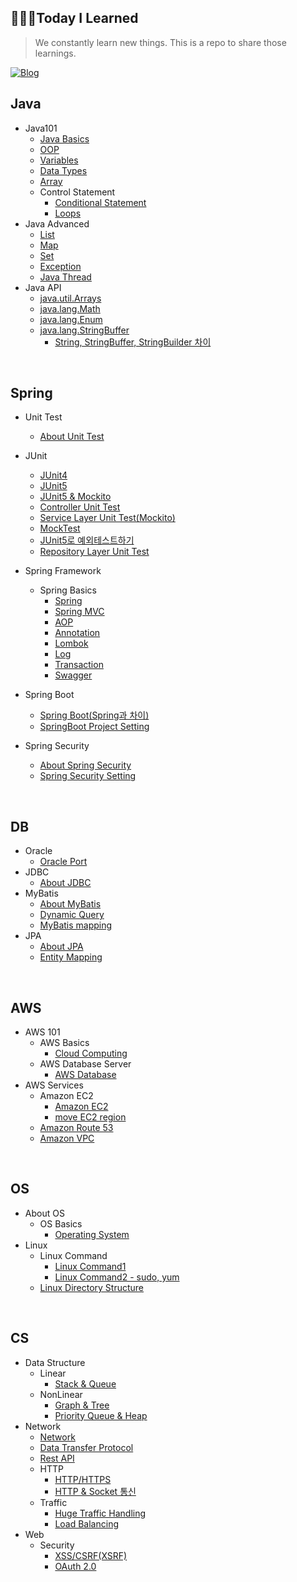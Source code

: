 ## 👩🏻‍💻Today I Learned
>We constantly learn new things. This is a repo to share those learnings. <br/>

[![Blog](https://img.shields.io/badge/Blog-ttaehee.github.io-green.svg)](https://ttaehee.github.io/)


## Java
* Java101  
  * [Java Basics](https://github.com/ttaehee/ttaehee.github.io/blob/master/java/java101/java-basics/_posts/2022-07-08-javabasics.md)
  * [OOP](https://github.com/ttaehee/ttaehee.github.io/blob/master/java/java101/oop/_posts/2022-07-08-oop.md)
  * [Variables](https://github.com/ttaehee/ttaehee.github.io/blob/master/java/java101/variables/_posts/2022-07-11-variables.md)
  * [Data Types](https://github.com/ttaehee/ttaehee.github.io/blob/master/java/java101/data-types/_posts/2022-07-10-datatypes.md)
  * [Array](https://github.com/ttaehee/ttaehee.github.io/blob/master/java/java101/array/_posts/2022-07-11-array.md)
  * Control Statement
    * [Conditional Statement](https://github.com/ttaehee/ttaehee.github.io/blob/master/java/java101/control-statement/_posts/2022-07-13-conditional.md)
    * [Loops](https://github.com/ttaehee/ttaehee.github.io/blob/master/java/java101/control-statement/_posts/2022-07-13-loops.md)
* Java Advanced
  * [List](https://github.com/ttaehee/ttaehee.github.io/blob/master/java/java-advanced/list/_posts/2022-07-13-list.md)
  * [Map](https://github.com/ttaehee/ttaehee.github.io/blob/master/java/java-advanced/map/_posts/2022-07-14-map.md)
  * [Set](https://github.com/ttaehee/ttaehee.github.io/blob/master/java/java-advanced/set/_posts/2022-07-14-set.md)
  * [Exception](https://github.com/ttaehee/ttaehee.github.io/blob/master/java/java-advanced/exception/_posts/2022-07-14-exception.md)
  * [Java Thread](https://github.com/ttaehee/ttaehee.github.io/blob/master/java/java-advanced/java-thread/_posts/2022-07-14-thread.md)
* Java API
  * [java.util.Arrays](https://github.com/ttaehee/ttaehee.github.io/blob/master/java/java-api/arrays/_posts/2022-07-11-arrays.md)
  * [java.lang.Math](https://github.com/ttaehee/ttaehee.github.io/blob/master/java/java-api/math/_posts/2022-07-12-math.md)
  * [java.lang.Enum](https://github.com/ttaehee/ttaehee.github.io/blob/master/java/java-api/enum/_posts/2022-07-26-enum.md)
  * [java.lang.StringBuffer](https://github.com/ttaehee/ttaehee.github.io/blob/master/java/java-api/stringbuffer/_posts/2022-08-13-stringbuffer.md)
    * [String, StringBuffer, StringBuilder 차이](https://github.com/ttaehee/ttaehee.github.io/blob/master/java/java-api/stringbuffer/_posts/2022-08-13-stringbuilder.md)

<br/>

## Spring
* Unit Test
  * [About Unit Test](https://github.com/ttaehee/ttaehee.github.io/blob/master/spring/unit-test/about-unit-test/_posts/2022-07-28-unit.md)
* JUnit
  * [JUnit4](https://github.com/ttaehee/ttaehee.github.io/blob/master/spring/unit-test/junit/_posts/2022-07-28-junit4.md)
  * [JUnit5](https://github.com/ttaehee/ttaehee.github.io/blob/master/spring/unit-test/junit/_posts/2022-07-28-junit5.md)
  * [JUnit5 & Mockito](https://github.com/ttaehee/ttaehee.github.io/blob/master/spring/unit-test/junit/_posts/2022-07-29-mockito.md)
  * [Controller Unit Test](https://github.com/ttaehee/ttaehee.github.io/blob/master/spring/unit-test/junit/_posts/2022-07-29-controllertest.md)
  * [Service Layer Unit Test(Mockito)](https://github.com/ttaehee/ttaehee.github.io/blob/master/spring/unit-test/junit/_posts/2022-07-30-servicetest.md)
  * [MockTest](https://github.com/ttaehee/ttaehee.github.io/blob/master/spring/unit-test/junit/_posts/2022-07-30-mock.md)
  * [JUnit5로 예외테스트하기](https://github.com/ttaehee/ttaehee.github.io/blob/master/spring/unit-test/junit/_posts/2022-08-01-exceptionunit.md)
  * [Repository Layer Unit Test
](https://github.com/ttaehee/ttaehee.github.io/blob/master/spring/unit-test/junit/_posts/2022-08-26-repositorytest.md)
* Spring Framework
  * Spring Basics
    * [Spring](https://github.com/ttaehee/ttaehee.github.io/blob/master/spring/spring-framework/spring-basics/_posts/2022-07-14-spring.md)
    * [Spring MVC](https://github.com/ttaehee/ttaehee.github.io/blob/master/spring/spring-framework/spring-basics/_posts/2022-08-17-springsetting.md)
    * [AOP](https://github.com/ttaehee/ttaehee.github.io/blob/master/spring/spring-framework/spring-basics/_posts/2022-07-15-aop.md)
    * [Annotation](https://github.com/ttaehee/ttaehee.github.io/blob/master/spring/spring-framework/spring-basics/_posts/2022-07-14-annotation.md)
    * [Lombok](https://github.com/ttaehee/ttaehee.github.io/blob/master/spring/spring-framework/spring-basics/_posts/2022-07-13-lombok.md)
    * [Log](https://github.com/ttaehee/ttaehee.github.io/blob/master/spring/spring-framework/spring-basics/_posts/2022-07-27-log.md)
    * [Transaction](https://github.com/ttaehee/ttaehee.github.io/blob/master/spring/spring-framework/spring-basics/_posts/2022-08-02-transaction.md)
    * [Swagger](https://github.com/ttaehee/ttaehee.github.io/blob/master/spring/spring-framework/spring-basics/_posts/2022-08-09-swagger.md)
    
* Spring Boot
    * [Spring Boot(Spring과 차이)](https://github.com/ttaehee/ttaehee.github.io/blob/master/spring/spring-framework/spring-boot/_posts/2022-08-16-springboot.md)
    * [SpringBoot Project Setting](https://github.com/ttaehee/ttaehee.github.io/blob/master/spring/spring-framework/spring-boot/_posts/2022-08-16-setting.md)
    
* Spring Security
    * [About Spring Security](https://github.com/ttaehee/ttaehee.github.io/blob/master/spring/spring-framework/spring-security/_posts/2022-08-19-security.md)
    * [Spring Security Setting](https://github.com/ttaehee/ttaehee.github.io/blob/master/spring/spring-framework/spring-security/_posts/2022-08-20-securityconfig.md)
    
<br/>

## DB
* Oracle
  * [Oracle Port](https://github.com/ttaehee/ttaehee.github.io/blob/master/db/oracle/oracle-port/_posts/2022-07-22-oracleport.md)
* JDBC
  * [About JDBC](https://github.com/ttaehee/ttaehee.github.io/blob/master/db/jdbc/about-jdbc/_posts/2022-07-20-jdbc.md)
* MyBatis
  * [About MyBatis](https://github.com/ttaehee/ttaehee.github.io/blob/master/db/my-batis/about-mybatis/_posts/2022-07-20-mybatis.md)
  * [Dynamic Query](https://github.com/ttaehee/ttaehee.github.io/blob/master/db/my-batis/dynamic-query/_posts/2022-07-20-batisdynamic.md)
  * [MyBatis mapping](https://github.com/ttaehee/ttaehee.github.io/blob/master/db/my-batis/mapping/_posts/2022-07-20-batiscollection.md)
* JPA
  * [About JPA](https://github.com/ttaehee/ttaehee.github.io/blob/master/db/jpa/about-jpa/_posts/2022-07-23-jpa.md)
  * [Entity Mapping](https://github.com/ttaehee/ttaehee.github.io/blob/master/db/jpa/entity-mapping/_posts/2022-07-25-entity.md)
  
<br/>

## AWS
* AWS 101
  * AWS Basics
    * [Cloud Computing](https://github.com/ttaehee/ttaehee.github.io/blob/master/aws/aws101/aws-basics/_posts/2022-07-16-awsintro.md)
  * AWS Database Server
    * [AWS Database](https://github.com/ttaehee/ttaehee.github.io/blob/master/aws/aws101/database-server/_posts/2022-07-19-awsdb.md)
* AWS Services
  * Amazon EC2
    * [Amazon EC2](https://github.com/ttaehee/ttaehee.github.io/blob/master/aws/aws-services/ec2/_posts/2022-07-16-ec2.md)
    * [move EC2 region](https://github.com/ttaehee/ttaehee.github.io/blob/master/aws/aws-services/ec2/_posts/2022-07-16-region.md)
  * [Amazon Route 53](https://github.com/ttaehee/ttaehee.github.io/blob/master/aws/aws-services/route53/_posts/2022-07-19-route.md)
  * [Amazon VPC](https://github.com/ttaehee/ttaehee.github.io/blob/master/aws/aws-services/vpc/_posts/2022-07-22-vpc.md)

<br/>

## OS
* About OS
  * OS Basics
    * [Operating System](https://github.com/ttaehee/ttaehee.github.io/blob/master/os/about-os/os-basics/_posts/2022-07-17-os.md)
* Linux
  * Linux Command
    * [Linux Command1](https://github.com/ttaehee/ttaehee.github.io/blob/master/os/linux/linux-command/_posts/2022-07-15-linuxcommand.md)
    * [Linux Command2 - sudo, yum](https://github.com/ttaehee/ttaehee.github.io/blob/master/os/linux/linux-command/_posts/2022-07-15-linuxcommand2.md)
  * [Linux Directory Structure](https://github.com/ttaehee/ttaehee.github.io/blob/master/os/linux/linux-directory/_posts/2022-07-18-linuxdirectory.md)

<br/>

## CS
* Data Structure
  * Linear
    * [Stack & Queue](https://github.com/ttaehee/ttaehee.github.io/blob/master/cs/data-structure/linear/_posts/2022-07-21-queue.md)
  * NonLinear
    * [Graph & Tree](https://github.com/ttaehee/ttaehee.github.io/blob/master/cs/data-structure/non-linear/_posts/2022-07-21-tree.md)
    * [Priority Queue & Heap](https://github.com/ttaehee/ttaehee.github.io/blob/master/cs/data-structure/non-linear/_posts/2022-08-24-priorityqueue.md)
* Network
  * [Network](https://github.com/ttaehee/ttaehee.github.io/blob/master/cs/network/about-network/_posts/2022-08-06-network.md)
  * [Data Transfer Protocol](https://github.com/ttaehee/ttaehee.github.io/blob/master/cs/network/about-network/_posts/2022-08-07-netprotocol.md)
  * [Rest API](https://github.com/ttaehee/ttaehee.github.io/blob/master/cs/network/rest-api/_posts/2022-07-20-restapi.md)
  * HTTP
    * [HTTP/HTTPS](https://github.com/ttaehee/ttaehee.github.io/blob/master/cs/network/http/_posts/2022-08-03-http.md)
    * [HTTP & Socket 통신](https://github.com/ttaehee/ttaehee.github.io/blob/master/cs/network/http/_posts/2022-08-15-socket.md)
  * Traffic
    * [Huge Traffic Handling](https://github.com/ttaehee/ttaehee.github.io/blob/master/cs/network/traffic/_posts/2022-08-14-traffic.md)
    * [Load Balancing](https://github.com/ttaehee/ttaehee.github.io/blob/master/cs/network/traffic/_posts/2022-08-14-loadbalancing.md)
* Web
  * Security
    * [XSS/CSRF(XSRF)](https://github.com/ttaehee/ttaehee.github.io/blob/master/cs/web/security/_posts/2022-08-21-csrf.md)
    * [OAuth 2.0](https://github.com/ttaehee/ttaehee.github.io/blob/master/cs/web/security/_posts/2022-08-22-oauth.md)
<br/>
